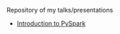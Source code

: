 Repository of my talks/presentations

* [Introduction to PySpark](https://github.com/shagunsodhani/talks/tree/master/spark/PyDelhi)
